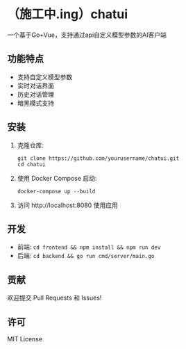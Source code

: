 # （施工中.ing）chatui
一个基于Go+Vue，支持通过api自定义模型参数的AI客户端

## 功能特点

- 支持自定义模型参数
- 实时对话界面
- 历史对话管理
- 暗黑模式支持

## 安装

1. 克隆仓库:
   ```
   git clone https://github.com/yourusername/chatui.git
   cd chatui
   ```

2. 使用 Docker Compose 启动:
   ```
   docker-compose up --build
   ```

3. 访问 http://localhost:8080 使用应用

## 开发

- 前端: `cd frontend && npm install && npm run dev`
- 后端: `cd backend && go run cmd/server/main.go`

## 贡献

欢迎提交 Pull Requests 和 Issues!

## 许可

MIT License
